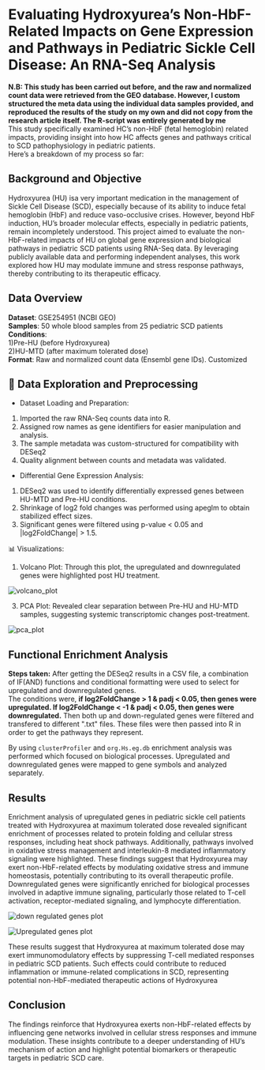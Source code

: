 # Evaluating Hydroxyurea’s Non-HbF-Related Impacts on Gene Expression and Pathways in Pediatric Sickle Cell Disease: An RNA-Seq Analysis
**N.B: This study has been carried out before, and the raw and normalized count data were retrieved from the GEO database. However, I custom structured the meta data using the individual data samples provided, and reproduced the results of the study on my own and did not copy from the research article itself. The R-script was entirely generated by me**  
This study specifically examined HC’s non-HbF (fetal hemoglobin) related impacts, providing insight into how HC affects genes and pathways critical to SCD pathophysiology in pediatric patients.  
Here’s a breakdown of my process so far:  
## Background and Objective
Hydroxyurea (HU) isa very important medication in the management of Sickle Cell Disease (SCD), especially because of its ability to induce fetal hemoglobin (HbF) and reduce vaso-occlusive crises. However, beyond HbF induction, HU’s broader molecular effects, especially in pediatric patients, remain incompletely understood. This project aimed to evaluate the non-HbF-related impacts of HU on global gene expression and biological pathways in pediatric SCD patients using RNA-Seq data. By leveraging publicly available data and performing independent analyses, this work explored how HU may modulate immune and stress response pathways, thereby contributing to its therapeutic efficacy.
## Data Overview
**Dataset**: GSE254951 (NCBI GEO)  
**Samples**: 50 whole blood samples from 25 pediatric SCD patients   
**Conditions**:   
1)Pre-HU (before Hydroxyurea)  
2)HU-MTD (after maximum tolerated dose)  
**Format**: Raw and normalized count data (Ensembl gene IDs). Customized
## 🧬 Data Exploration and Preprocessing  
* Dataset Loading and Preparation:
1. Imported the raw RNA-Seq counts data into R.
2. Assigned row names as gene identifiers for easier manipulation and analysis.
3. The sample metadata was custom-structured for compatibility with DESeq2
4. Quality alignment between counts and metadata was validated.
* Differential Gene Expression Analysis:
1. DESeq2 was used to identify differentially expressed genes between HU-MTD and Pre-HU conditions.
2. Shrinkage of log2 fold changes was performed using apeglm to obtain stabilized effect sizes.
3. Significant genes were filtered using p-value < 0.05 and |log2FoldChange| > 1.5.

📊 Visualizations:
1) Volcano Plot:
Through this plot, the upregulated and downregulated genes were highlighted post HU treatment.

![volcano_plot](https://github.com/user-attachments/assets/b51200ff-e6e0-46cb-a491-a9801310350b)


3) PCA Plot:
Revealed clear separation between Pre-HU and HU-MTD samples, suggesting systemic transcriptomic changes post-treatment.

![pca_plot](https://github.com/user-attachments/assets/687c6a86-06bf-4d0f-a4cb-e90a717b6268)



## Functional Enrichment Analysis
**Steps taken:** 
After getting the DESeq2 results in a CSV file, a combination of IF(AND) functions and conditional formatting were used to select for upregulated and downregulated genes.  
The conditions were, **if log2FoldChange > 1 & padj < 0.05, then genes were upregulated. If log2FoldChange < -1 & padj < 0.05, then genes were downregulated.**
Then both up and down-regulated genes were filtered and transfered to different ".txt" files. These files were then passed into R in order to 
get the pathways they represent.

By using ```clusterProfiler``` and ```org.Hs.eg.db``` enrichment analysis was performed which focused on biological processes. 
Upregulated and downregulated genes were mapped to gene symbols and analyzed separately.

## Results
Enrichment analysis of upregulated genes in pediatric sickle cell patients treated with Hydroxyurea at maximum tolerated dose revealed significant enrichment of processes related to protein folding and cellular stress responses, including heat shock pathways. Additionally, pathways involved in oxidative stress management and interleukin-8 mediated inflammatory signaling were highlighted. These findings suggest that Hydroxyurea may exert non-HbF-related effects by modulating oxidative stress and immune homeostasis, potentially contributing to its overall therapeutic profile. Downregulated genes were significantly enriched for biological processes involved in adaptive immune signaling, particularly those related to T-cell activation, receptor-mediated signaling, and lymphocyte differentiation. 


![down regulated genes plot](https://github.com/user-attachments/assets/0d4b2e90-6c62-40da-8d1b-73e71a6558d0)


![Upregulated genes plot](https://github.com/user-attachments/assets/f4a2f85f-4b35-4513-a9a8-f2bc2d41d83b)


These results suggest that Hydroxyurea at maximum tolerated dose may exert immunomodulatory effects by suppressing T-cell mediated responses in pediatric SCD patients. Such effects could contribute to reduced inflammation or immune-related complications in SCD, representing potential non-HbF-mediated therapeutic actions of Hydroxyurea

## Conclusion
The findings reinforce that Hydroxyurea exerts non-HbF-related effects by influencing gene networks involved in cellular stress responses and immune modulation. These insights contribute to a deeper understanding of HU’s mechanism of action and highlight potential biomarkers or therapeutic targets in pediatric SCD care.

